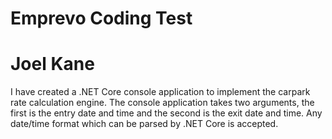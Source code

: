 # Emprevo Coding Test
# Joel Kane

I have created a .NET Core console application to implement the carpark rate calculation engine. The console application takes two arguments, the first is the entry date and time and the second is the exit date and time. Any date/time format which can be parsed by .NET Core is accepted.
